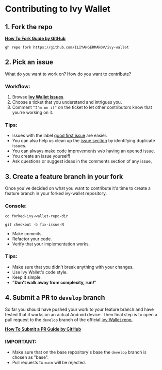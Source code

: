 # Contributing to Ivy Wallet

## 1. Fork the repo

**[How To Fork Guide by GitHub](https://docs.github.com/en/get-started/quickstart/fork-a-repo)**

`gh repo fork https://github.com/ILIYANGERMANOV/ivy-wallet`

## 2. Pick an issue

What do you want to work on? How do you want to contribute?

### Workflow:

1. Browse **[Ivy Wallet Issues](https://github.com/ILIYANGERMANOV/ivy-wallet/issues)**.
2. Choose a ticket that you understand and intrigues you.
3. Comment `"I'm on it"` on the ticket to let other contributors know that you're working on it.

### Tips:

- Issues with the
  label [good first issue](https://github.com/ILIYANGERMANOV/ivy-wallet/issues?q=is%3Aissue+is%3Aopen+label%3A%22good+first+issue%22)
  are easier.
- You can also help us clean up the [issue section](https://github.com/ILIYANGERMANOV/ivy-wallet/issues) by identifying duplicate issues.
- You can always make code improvements w/o having an opened issue.
- You create an issue yourself!
- Ask questions or suggest ideas in the comments section of any issue,

## 3. Create a feature branch in your fork

Once you've decided on what you want to contribute it's time to create a feature branch in your forked ivy-wallet
repository.

### Console:

`cd forked-ivy-wallet-repo-dir`

`git checkout -b fix-issue-N`

- Make commits.
- Refactor your code.
- Verify that your implementation works.

### Tips:

- Make sure that you didn't break anything with your changes.
- Use Ivy Wallet's code style.
- Keep it simple.
- **"Don't walk away from complexity, run!"**

## 4. Submit a PR to `develop` branch

So far you should have pushed your work to your feature branch and have tested that it works on an actual Android
device. Then final step is to open a pull request to the `develop` branch of the
official [Ivy Wallet repo.](https://github.com/ILIYANGERMANOV/ivy-wallet/pulls)

**[How To Submit a PR Guide by GitHub](https://docs.github.com/en/pull-requests/collaborating-with-pull-requests/proposing-changes-to-your-work-with-pull-requests/creating-a-pull-request-from-a-fork)**

### IMPORTANT:

- Make sure that on the base repository's base the `develop` branch is chosen as "base".
- Pull requests to `main` will be rejected.
